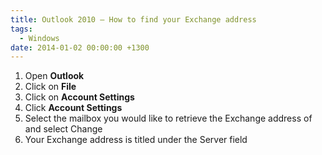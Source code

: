 ```yaml
---
title: Outlook 2010 – How to find your Exchange address
tags:
  - Windows
date: 2014-01-02 00:00:00 +1300
---
```


  1. Open **Outlook**
  2. Click on **File**
  3. Click on **Account Settings**
  4. Click **Account Settings**
  5. Select the mailbox you would like to retrieve the Exchange address of and select Change
  6. Your Exchange address is titled under the Server field
